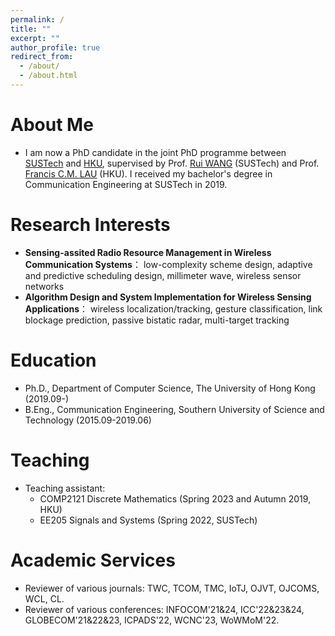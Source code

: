 ```yaml
---
permalink: /
title: ""
excerpt: ""
author_profile: true
redirect_from: 
  - /about/
  - /about.html
---
```


# About Me
* I am now a PhD candidate in the joint PhD programme between [SUSTech](https://www.sustech.edu.cn/en/) and [HKU](https://www.hku.hk/), supervised by Prof. [Rui WANG](http://lasso.eee.sustech.edu.cn/) (SUSTech) and Prof. [Francis C.M. LAU](https://scholar.google.com/citations?user=FmneJesAAAAJ) (HKU). I received my bachelor's degree in Communication Engineering at SUSTech in 2019.

# Research Interests
* <b>Sensing-assited Radio Resource Management in Wireless Communication Systems</b>： low-complexity scheme design, adaptive and predictive scheduling design, millimeter wave, wireless sensor networks
* <b>Algorithm Design and System Implementation for Wireless Sensing Applications</b>： wireless localization/tracking, gesture classification, link blockage prediction, passive bistatic radar, multi-target tracking

# Education
* Ph.D., Department of Computer Science, The University of Hong Kong (2019.09-)
* B.Eng., Communication Engineering, Southern University of Science and Technology (2015.09-2019.06)

# Teaching
* Teaching assistant:
  * COMP2121 Discrete Mathematics (Spring 2023 and Autumn 2019, HKU)
  * EE205 Signals and Systems (Spring 2022, SUSTech)

# Academic Services
* Reviewer of various journals: TWC, TCOM, TMC, IoTJ, OJVT, OJCOMS, WCL, CL.
* Reviewer of various conferences: INFOCOM'21&24, ICC'22&23&24, GLOBECOM'21&22&23, ICPADS'22, WCNC'23, WoWMoM'22.